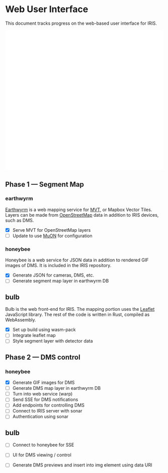 # Web User Interface

This document tracks progress on the web-based user interface for IRIS.

![ui architecture](images/ui_architecture.svg)

## Phase 1 — Segment Map

### earthwyrm

[Earthwyrm] is a web mapping service for [MVT], or Mapbox Vector Tiles.  Layers
can be made from [OpenStreetMap] data in addition to IRIS devices, such as DMS.

- [X] Serve MVT for OpenStreetMap layers
- [ ] Update to use [MuON] for configuration

### honeybee

Honeybee is a web service for JSON data in addition to rendered GIF images of
DMS.  It is included in the IRIS repository.

- [X] Generate JSON for cameras, DMS, etc.
- [ ] Generate segment map layer in earthwyrm DB

## bulb

Bulb is the web front-end for IRIS.  The mapping portion uses the [Leaflet]
JavaScript library.  The rest of the code is written in Rust, compiled as
WebAssembly.

- [X] Set up build using wasm-pack
- [ ] Integrate leaflet map
- [ ] Style segment layer with detector data

## Phase 2 — DMS control

### honeybee

- [X] Generate GIF images for DMS
- [ ] Generate DMS map layer in earthwyrm DB
- [ ] Turn into web service (warp)
- [ ] Send SSE for DMS notifications
- [ ] Add endpoints for controlling DMS
- [ ] Connect to IRIS server with sonar
- [ ] Authentication using sonar

## bulb

- [ ] Connect to honeybee for SSE
- [ ] UI for DMS viewing / control
- [ ] Generate DMS previews and insert into img element using data URI


[earthwyrm]: https://github.com/DougLau/earthwyrm
[Leaflet]: https://github.com/Leaflet/Leaflet
[MuON]: https://github.com/muon-data/muon
[MVT]: https://docs.mapbox.com/vector-tiles/reference/
[OpenStreetMap]: https://www.openstreetmap.org
